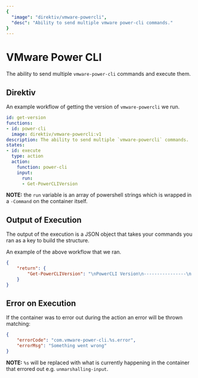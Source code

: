 ```yaml
---
{
  "image": "direktiv/vmware-powercli",
  "desc": "Ability to send multiple vmware power-cli commands."
}
---
```


# VMware Power CLI

The ability to send multiple `vmware-power-cli` commands and execute them.

## Direktiv

An example workflow of getting the version of `vmware-powercli` we run.

```yaml
id: get-version
functions:
- id: power-cli
  image: direktiv/vmware-powercli:v1
description: The ability to send multiple `vmware-powercli` commands.
states:
- id: execute
  type: action
  action:
    function: power-cli
    input:
      run:
      - Get-PowerCLIVersion
```

**NOTE:** the `run` variable is an array of powershell strings which is wrapped in a `-Command` on the container itself.

## Output of Execution

The output of the execution is a JSON object that takes your commands you ran as a key to build the structure.

An example of the above workflow that we ran.

```json
{
	"return": {
		"Get-PowerCLIVersion": "\nPowerCLI Version\n----------------\n   VMware PowerCLI 12.2.0 build 17538434\n---------------\nComponent Versions\n---------------\n   VMware Common PowerCLI Component 12.3 build 17838947\n   VMware Cis Core PowerCLI Component PowerCLI Component 12.3 build 17839331\n   VMware VimAutomation VICore Commands PowerCLI Component PowerCLI Component 12.3 build 17839688\n\n\n"
	}
}
```

## Error on Execution

If the container was to error out during the action an error will be thrown matching:

```json
{
    "errorCode": "com.vmware-power-cli.%s.error",
    "errorMsg": "Something went wrong"
}
```

**NOTE:** `%s` will be replaced with what is currently happening in the container that errored out e.g. `unmarshalling-input`.